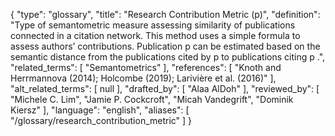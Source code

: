 {
    "type": "glossary",
    "title": "Research Contribution Metric (p)",
    "definition": "Type of semantometric measure assessing similarity of publications connected in a citation network. This method uses a simple formula to assess authors’ contributions. Publication p can be estimated based on the semantic distance from the publications cited by p to publications citing p .",
    "related_terms": [
        "Semantometrics"
    ],
    "references": [
        "Knoth and Herrmannova (2014); Holcombe (2019); Larivière et al. (2016)"
    ],
    "alt_related_terms": [
        null
    ],
    "drafted_by": [
        "Alaa AlDoh"
    ],
    "reviewed_by": [
        "Michele C. Lim",
        "Jamie P. Cockcroft",
        "Micah Vandegrift",
        "Dominik Kiersz"
    ],
    "language": "english",
    "aliases": [
        "/glossary/research_contribution_metric"
    ]
}